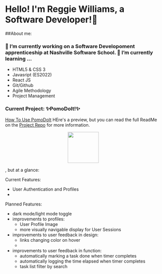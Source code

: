 <!-- 
 todo: 
- ✅insert project link  
- insert video link
- insert landing page Gif/Preview
- brainstorm necessary sections
- retape that walkthrough of your site (maybe could be your taping of yoru front end capstone??)
- include contacts:
  - email 
  - linkedIn
  - Github Profile 
-->


# Hello! I'm Reggie Williams, a Software Developer!👋
##About me:

### 🔭 I’m currently working on a Software Developoment apprenticeship at Nashville Software School. 🌱 I’m currently learning ...
- HTML5 & CSS 3
- Javasript (ES2022)
- React JS
- Git/Github
- Agile Methodology
- Project Management

### Current Project: ✨PomoDoIt!✨ <!-- eventually this title should lead to the propduction version-->
[How To Use PomoDoIt](https://youtu.be/A8ErLGWZHAY)
HEre's a preview, but you can read the full ReadMe on the [Project Repo](https://github.com/yungreg/pomodoit-app/tree/DEMO) for more information.

<div id="header" align="center">
  <img src="https://media.giphy.com/media/GFF2HW11Cv9fJtTVpW/giphy-downsized-large.gif" width="100"/>
</div>

, but at a glance: 

Current Features:
- User Authentication and Profiles
- 

Planned Features:
- dark mode/light mode toggle
- improvements to profiles: 
  - User Profile Image 
  - more visually navigable display for User Sessions
- improvements to user feedback in design:
  - links changing color on hover
  - 
- improvements to user feedback in function:
  - automatically marking a task done when timer completes
  - automatically logging the time elapsed when timer completes
  - task list filter by search

<!--
**yungreg/yungreg** is a ✨ _special_ ✨ repository because its `README.md` (this file) appears on your GitHub profile.

Here are some ideas to get you started:




https://github.com/yungreg/pomodoit-app/tree/DEMO


- 👯 I’m looking to collaborate on ...
- 🤔 I’m looking for help with ...
- 💬 Ask me about ...
- 📫 How to reach me: ...
- 😄 Pronouns: ...
- ⚡ Fun fact: ...
-->
